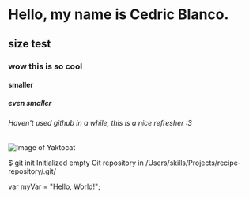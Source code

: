 # Hello, my name is Cedric Blanco.
## size test
### wow this is so cool
#### smaller
##### even smaller
###### Haven't used github in a while, this is a nice refresher :3
![Image of Yaktocat](https://octodex.github.com/images/yaktocat.png)

$ git init
Initialized empty Git repository in /Users/skills/Projects/recipe-repository/.git/

var myVar = "Hello, World!";
